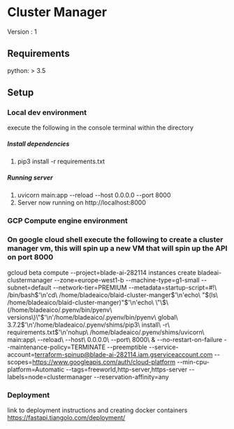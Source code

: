 # Cluster Manager

Version : 1

## Requirements
python: > 3.5

## Setup

### Local dev environment
execute the following in the console terminal within the directory

##### Install dependencies
1. pip3 install -r requirements.txt

##### Running server

1. uvicorn main:app --reload --host 0.0.0.0 --port 8000
2. Server now running on http://localhost:8000

### GCP Compute engine environment

### On google cloud shell execute the following to create a cluster manager vm, this will spin up a new VM that will spin up the API on port 8000
gcloud beta compute --project=blade-ai-282114 instances create bladeai-clustermanager --zone=europe-west1-b --machine-type=g1-small --subnet=default --network-tier=PREMIUM --metadata=startup-script=\#\!\ /bin/bash$'\n'cd\ /home/bladeaico/blaid-cluster-manger$'\n'echo\ \"\$\(ls\ /home/bladeaico/blaid-cluster-manger\)\"$'\n'echo\ \"\$\(/home/bladeaico/.pyenv/bin/pyenv\ versions\)\"$'\n'/home/bladeaico/.pyenv/bin/pyenv\ global\ 3.7.2$'\n'/home/bladeaico/.pyenv/shims/pip3\ install\ -r\ requirements.txt$'\n'nohup\ /home/bladeaico/.pyenv/shims/uvicorn\ main:app\ --reload\ --host\ 0.0.0.0\ --port\ 8000\ \& --no-restart-on-failure --maintenance-policy=TERMINATE --preemptible --service-account=terraform-spinup@blade-ai-282114.iam.gserviceaccount.com --scopes=https://www.googleapis.com/auth/cloud-platform --min-cpu-platform=Automatic --tags=freeworld,http-server,https-server --labels=node=clustermanager --reservation-affinity=any


### Deployment
link to deployment instructions and creating docker containers
https://fastapi.tiangolo.com/deployment/

